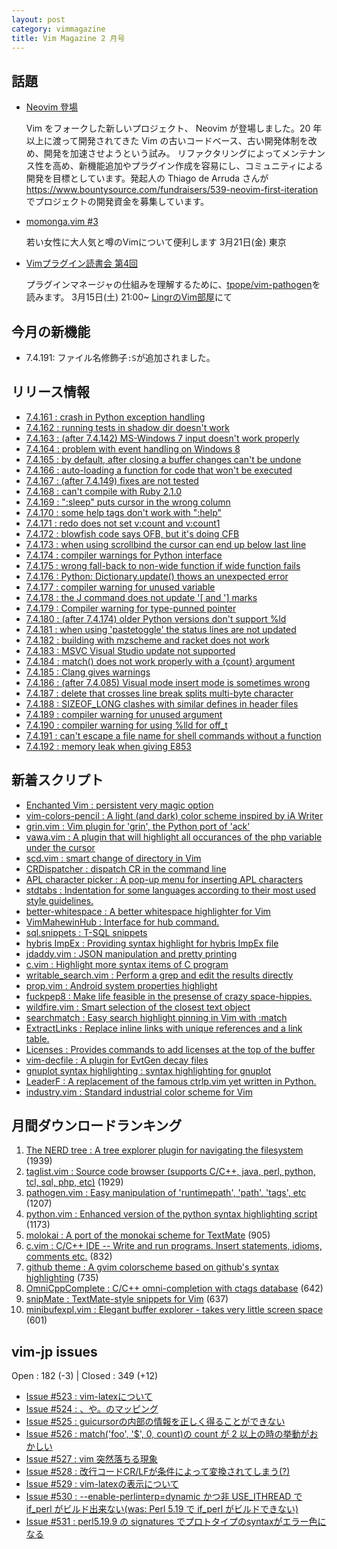 ```yaml
---
layout: post
category: vimmagazine
title: Vim Magazine 2 月号
---
```


## 話題

- [Neovim 登場](http://neovim.org/)

  Vim をフォークした新しいプロジェクト、 Neovim が登場しました。20 年以上に渡って開発されてきた Vim の古いコードベース、古い開発体制を改め、開発を加速させようという試み。 リファクタリングによってメンテナンス性を高め、新機能追加やプラグイン作成を容易にし、コミュニティによる開発を目標としています。発起人の Thiago de Arruda さんが <https://www.bountysource.com/fundraisers/539-neovim-first-iteration> でプロジェクトの開発資金を募集しています。

- [momonga.vim #3](http://partake.in/events/52a7b249-5183-4f1a-9e4f-22c1f0e436a5)

  若い女性に大人気と噂のVimについて便利します 3月21日(金) 東京

- [Vimプラグイン読書会 第4回](http://haya14busa.github.io/reading-vimplugin/)

  プラグインマネージャの仕組みを理解するために、[tpope/vim-pathogen](https://github.com/tpope/vim-pathogen)を読みます。
  3月15日(土) 21:00~ [LingrのVim部屋](lingr.com/room/vim)にて

## 今月の新機能

- 7.4.191: ファイル名修飾子`:S`が追加されました。

## リリース情報

- [7.4.161 : crash in Python exception handling](http://code.google.com/p/vim/source/detail?r=91f3908748c29b0e8e759ac4cdafc95e536eab9a)
- [7.4.162 : running tests in shadow dir doesn't work](http://code.google.com/p/vim/source/detail?r=477665b4105fa80e3655981790e55fc9babfeed5)
- [7.4.163 : (after 7.4.142) MS-Windows 7 input doesn't work properly](http://code.google.com/p/vim/source/detail?r=7db84aadd37aaf9d59f8f15dd6783a4e28dcb63c)
- [7.4.164 : problem with event handling on Windows 8](http://code.google.com/p/vim/source/detail?r=a01819fb6e2b5c270dac492ab2fe923ea9301651)
- [7.4.165 : by default, after closing a buffer changes can't be undone](http://code.google.com/p/vim/source/detail?r=c82339d8fdae0d43d51cde5216c979a5c9415bc4)
- [7.4.166 : auto-loading a function for code that won't be executed](http://code.google.com/p/vim/source/detail?r=5d03c374712128077ac4c342aad02120ed98df70)
- [7.4.167 : (after 7.4.149) fixes are not tested](http://code.google.com/p/vim/source/detail?r=22387c8eec43ea8b1b704cad49c8f7187e2fd579)
- [7.4.168 : can't compile with Ruby 2.1.0](http://code.google.com/p/vim/source/detail?r=e61a2b709f693eea9108d475b9bab5ed10ac675d)
- [7.4.169 : ":sleep" puts cursor in the wrong column](http://code.google.com/p/vim/source/detail?r=4e3a9dd25d428e7c08ed401afc244972e27e08e6)
- [7.4.170 : some help tags don't work with ":help"](http://code.google.com/p/vim/source/detail?r=8122eab8fcdbbdaac62dfbf7c6458cb3e6f46b04)
- [7.4.171 : redo does not set v:count and v:count1](http://code.google.com/p/vim/source/detail?r=beb037a6c2708f539d50840637f70eed0811d93c)
- [7.4.172 : blowfish code says OFB, but it's doing CFB](http://code.google.com/p/vim/source/detail?r=391e10afccf6879dcfab8b28cb1587a13eb835c0)
- [7.4.173 : when using scrollbind the cursor can end up below last line](http://code.google.com/p/vim/source/detail?r=233ad7b960d0fbeb224b383918113b25c74ebe35)
- [7.4.174 : compiler warnings for Python interface](http://code.google.com/p/vim/source/detail?r=f2c8d86c460d75fec17a0527a2fe93ac7220693e)
- [7.4.175 : wrong fall-back to non-wide function if wide function fails](http://code.google.com/p/vim/source/detail?r=6b69d8dde19e32909f4ee3a6337e6a2ecfbb6f72)
- [7.4.176 : Python: Dictionary.update() thows an unexpected error](http://code.google.com/p/vim/source/detail?r=ae228baaec2c5eda4cd948382c2bab498d1a34cc)
- [7.4.177 : compiler warning for unused variable](http://code.google.com/p/vim/source/detail?r=df3b0b70d8c1d29817597f45d19bb72755f86bd1)
- [7.4.178 : the J command does not update '\[ and '\] marks](http://code.google.com/p/vim/source/detail?r=647e6bb15aa3f864eaf447fe77e3e3ae7e37b134)
- [7.4.179 : Compiler warning for type-punned pointer](http://code.google.com/p/vim/source/detail?r=d1c8c1d6403485ff0135f0cf5c1ef07272a07173)
- [7.4.180 : (after 7.4.174) older Python versions don't support %ld](http://code.google.com/p/vim/source/detail?r=b1b8b097539a001043d1f0aac4663d6ee358dee8)
- [7.4.181 : when using 'pastetoggle' the status lines are not updated](http://code.google.com/p/vim/source/detail?r=cb5683bcde03796baa7e845fd9a2fcaec3383538)
- [7.4.182 : building with mzscheme and racket does not work](http://code.google.com/p/vim/source/detail?r=708a6a5905217736a2a231e36ced82f9535c4954)
- [7.4.183 : MSVC Visual Studio update not supported](http://code.google.com/p/vim/source/detail?r=1e2bfe4f3e903110f27cb6231f6642e721808837)
- [7.4.184 : match() does not work properly with a {count} argument](http://code.google.com/p/vim/source/detail?r=9ac2fc63501d3eff92446c03b2822b30b169db5a)
- [7.4.185 : Clang gives warnings](http://code.google.com/p/vim/source/detail?r=b06e58f8dd3037f7f17145968d08432423ac8665)
- [7.4.186 : (after 7.4.085) Visual mode insert mode is sometimes wrong](http://code.google.com/p/vim/source/detail?r=4d12112c5efae071aecbeed1a7196f18950457b3)
- [7.4.187 : delete that crosses line break splits multi-byte character](http://code.google.com/p/vim/source/detail?r=a1c07956171a133583df42627d3498f935e59988)
- [7.4.188 : SIZEOF&#x5f;LONG clashes with similar defines in header files](http://code.google.com/p/vim/source/detail?r=136f05449f29388e9023f7934d6344bf4ca61d0f)
- [7.4.189 : compiler warning for unused argument](http://code.google.com/p/vim/source/detail?r=0a9990bbd94a7dbdf20ca3f897cdf364c356d228)
- [7.4.190 : compiler warning for using %lld for off&#x5f;t](http://code.google.com/p/vim/source/detail?r=6050f52d7cd8d6f79ed5ee8ef3efff332aca4932)
- [7.4.191 : can't escape a file name for shell commands without a function](http://code.google.com/p/vim/source/detail?r=40f18a1c1592c8b4047f6f2a413557f48a99c55f)
- [7.4.192 : memory leak when giving E853](http://code.google.com/p/vim/source/detail?r=04c4ef8c0a1b757494500e46400552b135135e94)

## 新着スクリプト

- [Enchanted Vim : persistent very magic option](http://www.vim.org/scripts/script.php?script_id=4849)
- [vim-colors-pencil : A light (and dark) color scheme inspired by iA Writer](http://www.vim.org/scripts/script.php?script_id=4850)
- [grin.vim :   Vim plugin for 'grin', the Python port of 'ack'](http://www.vim.org/scripts/script.php?script_id=4851)
- [vawa.vim : A plugin that will highlight all occurances of the php variable under the cursor](http://www.vim.org/scripts/script.php?script_id=4852)
- [scd.vim : smart change of directory in Vim](http://www.vim.org/scripts/script.php?script_id=4853)
- [CRDispatcher : dispatch CR in the command line](http://www.vim.org/scripts/script.php?script_id=4856)
- [APL character picker : A pop-up menu for inserting APL characters](http://www.vim.org/scripts/script.php?script_id=4857)
- [stdtabs : Indentation for some languages according to their most used style guidelines.](http://www.vim.org/scripts/script.php?script_id=4858)
- [better-whitespace : A better whitespace highlighter for Vim](http://www.vim.org/scripts/script.php?script_id=4859)
- [VimMahewinHub : Interface for hub command.](http://www.vim.org/scripts/script.php?script_id=4860)
- [sql.snippets : T-SQL snippets](http://www.vim.org/scripts/script.php?script_id=4861)
- [hybris ImpEx : Providing syntax highlight for hybris ImpEx file](http://www.vim.org/scripts/script.php?script_id=4862)
- [jdaddy.vim : JSON manipulation and pretty printing](http://www.vim.org/scripts/script.php?script_id=4863)
- [c.vim : Highlight more syntax items of C program](http://www.vim.org/scripts/script.php?script_id=4864)
- [writable&#x5f;search.vim : Perform a grep and edit the results directly](http://www.vim.org/scripts/script.php?script_id=4865)
- [prop.vim : Android system properties highlight](http://www.vim.org/scripts/script.php?script_id=4866)
- [fuckpep8 : Make life feasible in the presense of crazy space-hippies.](http://www.vim.org/scripts/script.php?script_id=4867)
- [wildfire.vim : Smart selection of the closest text object](http://www.vim.org/scripts/script.php?script_id=4868)
- [searchmatch : Easy search highlight pinning in Vim with :match](http://www.vim.org/scripts/script.php?script_id=4869)
- [ExtractLinks : Replace inline links with unique references and a link table.](http://www.vim.org/scripts/script.php?script_id=4870)
- [Licenses : Provides commands to add licenses at the top of the buffer](http://www.vim.org/scripts/script.php?script_id=4871)
- [vim-decfile : A plugin for EvtGen decay files](http://www.vim.org/scripts/script.php?script_id=4872)
- [gnuplot syntax highlighting : syntax highlighting for gnuplot](http://www.vim.org/scripts/script.php?script_id=4873)
- [LeaderF : A replacement of the famous ctrlp.vim yet written in Python.](http://www.vim.org/scripts/script.php?script_id=4874)
- [industry.vim : Standard industrial color scheme for Vim](http://www.vim.org/scripts/script.php?script_id=4875)

## 月間ダウンロードランキング

1. [The NERD tree : A tree explorer plugin for navigating the filesystem](http://www.vim.org/scripts/script.php?script_id=1658) (1939)
2. [taglist.vim : Source code browser (supports C/C++, java, perl, python, tcl, sql, php, etc)](http://www.vim.org/scripts/script.php?script_id=273) (1929)
3. [pathogen.vim : Easy manipulation of 'runtimepath', 'path', 'tags', etc](http://www.vim.org/scripts/script.php?script_id=2332) (1207)
4. [python.vim : Enhanced version of the python syntax highlighting script](http://www.vim.org/scripts/script.php?script_id=790) (1173)
5. [molokai : A port of the monokai scheme for TextMate](http://www.vim.org/scripts/script.php?script_id=2340) (905)
6. [c.vim : C/C++ IDE --  Write and run programs. Insert statements, idioms, comments etc.](http://www.vim.org/scripts/script.php?script_id=213) (832)
7. [github theme : A gvim colorscheme based on github's syntax highlighting](http://www.vim.org/scripts/script.php?script_id=2855) (735)
8. [OmniCppComplete : C/C++ omni-completion with ctags database](http://www.vim.org/scripts/script.php?script_id=1520) (642)
9. [snipMate : TextMate-style snippets for Vim](http://www.vim.org/scripts/script.php?script_id=2540) (637)
10. [minibufexpl.vim : Elegant buffer explorer - takes very little screen space](http://www.vim.org/scripts/script.php?script_id=159) (601)

## vim-jp issues

Open : 182 (-3) | Closed : 349 (+12)

- [Issue #523 : vim-latexについて](https://github.com/vim-jp/issues/issues/523)
- [Issue #524 : 、や。のマッピング](https://github.com/vim-jp/issues/issues/524)
- [Issue #525 : guicursorの内部の情報を正しく得ることができない](https://github.com/vim-jp/issues/issues/525)
- [Issue #526 : match('foo', '$', 0, count)の count が 2 以上の時の挙動がおかしい](https://github.com/vim-jp/issues/issues/526)
- [Issue #527 : vim 突然落ちる現象](https://github.com/vim-jp/issues/issues/527)
- [Issue #528 : 改行コードCR/LFが条件によって変換されてしまう(?)](https://github.com/vim-jp/issues/issues/528)
- [Issue #529 : vim-latexの表示について](https://github.com/vim-jp/issues/issues/529)
- [Issue #530 : --enable-perlinterp=dynamic かつ非 USE&#x5f;ITHREAD で if&#x5f;perl がビルド出来ない(was: Perl 5.19 で if&#x5f;perl がビルドできない)](https://github.com/vim-jp/issues/issues/530)
- [Issue #531 : perl5.19.9 の signatures でプロトタイプのsyntaxがエラー色になる](https://github.com/vim-jp/issues/issues/531)

